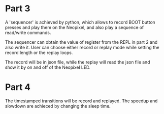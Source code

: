 # Part 3
A 'sequencer' is achieved by python, which allows to record BOOT button presses and play them on the Neopixel, and also play a sequence of read/write commands.

The sequencer can obtain the value of register from the REPL in part 2 and also write it. User can choose either record or replay mode while setting the record length or the replay loops. 
  
The record will be in json file, while the replay will read the json file and show it by on and off of the Neopixel LED.
# Part 4
The timestamped transitions will be record and replayed. The speedup and slowdown are achieced by changing the sleep time.
